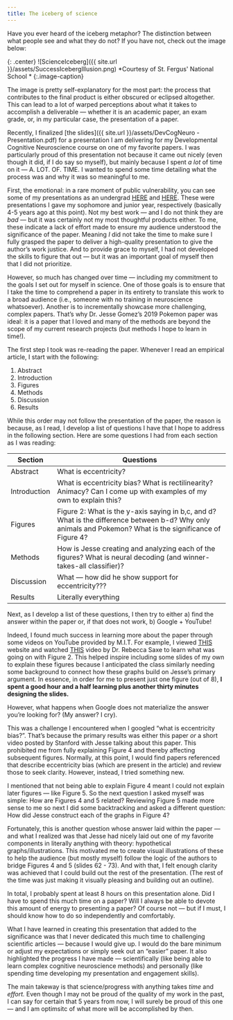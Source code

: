 ```yaml
---
title: The iceberg of science
---
```


Have you ever heard of the iceberg metaphor? The distinction between what people see and what they do not? If you have not, check out the image below:

{: .center}
![ScienceIceberg]({{ site.url }}/assets/SuccessIcebergIllusion.png)
*Courtesy of St. Fergus' National School *
{:.image-caption}

The image is pretty self-explanatory for the most part: the process that contributes to the final product is either obscured or eclipsed altogether. This can lead to a lot of warped perceptions about what it takes to accomplish a deliverable — whether it is an academic paper, an exam grade, or, in my particular case, the presentation of a paper. 

Recently, I finalized [the slides]({{ site.url }}/assets/DevCogNeuro - Presentation.pdf) for a presentation I am delivering for my Developmental Cognitive Neuroscience course on one of my favorite papers. I was particularly proud of this presentation not because it came out nicely (even though it did, if I do say so myself), but mainly because I spent *a lot* of time on it — A. LOT. OF. TIME. I wanted to spend some time detailing what the process was and why it was so meaningful to me. 

First, the emotional: in a rare moment of public vulnerability, you can see some of my presentations as an undergrad [HERE](https://docs.google.com/presentation/d/18x72RQddHfE2daRXkm3gezSzBGqFspaVF93hPjGkEno/edit#slide=id.g1103b59ad7_0_46) and [HERE](https://docs.google.com/presentation/d/1J1K6sLeR7B99z0ZTwkBCgLk0OKLZJm1z2u9bUctn280/edit#slide=id.p). These were presentations I gave my sophomore and junior year, respectively (basically 4-5 years ago at this point). Not my best work — and I do not think they are *bad* — but it was certainly not my most thoughtful products either. To me, these indicate a lack of effort made to ensure my audience understood the significance of the paper. Meaning *I* did not take the time to make sure I fully grasped the paper to deliver a high-quality presentation to give the author’s work justice. And to provide grace to myself, I had not developed the skills to figure that out — but it was an important goal of myself then that I did not prioritize.

However, so much has changed over time — including my commitment to the goals I set out for myself in science. One of those goals is to ensure that I take the time to comprehend a paper in its entirety to translate this work to a broad audience (i.e., someone with no training in neuroscience whatsoever). Another is to incrementally showcase more challenging, complex papers. That’s why Dr. Jesse Gomez’s 2019 Pokemon paper was ideal: it is a paper that I loved and many of the methods are beyond the scope of my current research projects (but methods I hope to learn in time!). 

The first step I took was re-reading the paper. Whenever I read an empirical article, I start with the following:
1. Abstract
2. Introduction
3. Figures 
4. Methods
5. Discussion
6. Results   

While this order may not follow the presentation of the paper, the reason is because, as I read, I develop a list of questions I have that I hope to address in the following section. Here are some questions I had from each section as I was reading:

| Section    | Questions |
| ----------- | ----------- |
| Abstract     | What is eccentricity?   |
| Introduction   |  What is eccentricity bias? What is rectilinearity? Animacy? Can I come up with examples of my own to explain this? |
| Figures     | Figure 2: What is the y-axis saying in b,c, and d? What is the difference between b-d? Why only animals and Pokemon? What is the significance of Figure 4? |
| Methods  | How is Jesse creating and analyzing each of the figures? What is neural decoding (and winner-takes-all classifier)?  |
| Discussion  | What — how did he show support for eccentricity???  |
| Results  | Literally everything |

Next, as I develop a list of these questions, I then try to either a) find the answer within the paper or, if that does not work, b) Google + YouTube! 

Indeed, I found much success in learning more about the paper through some videos on YouTube provided by M.I.T. For example, I viewed [THIS](http://www.fmri4newbies.com/tutorial-7) website and watched [THIS](https://www.youtube.com/watch?v=bQhg8H6iS_s&t=939s) video by Dr. Rebecca Saxe to learn what was going on with Figure 2. This helped inspire including some slides of my own to explain these figures because I anticipated the class similarly needing some background to connect how these graphs build on Jesse’s primary argument. In essence, in order for me to present just one figure (out of 8), **I spent a good hour and a half learning plus another thirty minutes designing the slides.** 

However, what happens when Google does not materialize the answer you’re looking for? (My answer? I cry). 

This was a challenge I encountered when I googled “what is eccentricity bias?”. That’s because the primary results was either this paper *or* a short video posted by Stanford with Jesse talking about this paper. This prohibited me from fully explaining Figure 4 and thereby affecting subsequent figures. Normally, at this point, I would find papers referenced that describe eccentricity bias (which are present in the article) and review those to seek clarity. However, instead, I tried something new. 

I mentioned that not being able to explain Figure 4 meant I could not explain later figures — like Figure 5. So the next question I asked myself was simple: How are Figures 4 and 5 related? Reviewing Figure 5 made more sense to me so next I did some backtracking and asked a different question: How did Jesse construct each of the graphs in Figure 4? 

Fortunately, this is another question whose answer laid within the paper — and what I realized was that Jesse had nicely laid out one of my favorite components in literally anything with theory: hypothetical graphs/illustrations. This motivated me to create visual illustrations of these to help the audience (but mostly myself) follow the logic of the authors to bridge Figures 4 and 5 (slides 62 - 73). And with that, I felt enough clarity was achieved that I could build out the rest of the presentation. (The rest of the time was just making it visually pleasing and building out an outline). 

In total, I probably spent at least 8 hours on this presentation alone. Did I have to spend this much time on a paper? Will I always be able to devote this amount of energy to presenting a paper? Of course not — but if I must, I should know how to do so independently and comfortably.

What I have learned in creating this presentation that added to the significance was that I never dedicated this much time to challenging scientific articles — because I would give up. I would do the bare minimum or adjust my expectations or simply seek out an “easier” paper. It also highlighted the progress I have made — scientifically (like being able to learn complex cognitive neuroscience methods) and personally (like spending time developing my presentation and engagement skills). 

The main takeway is that science/progress with anything takes *time* and *effort.* Even though I may not be proud of the quality of my work in the past, I can say for certain that 5 years from now, I will surely be proud of this one — and I am optimsitc of what more will be accomplished by then. 

